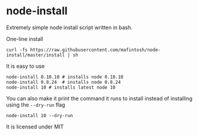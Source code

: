 # node-install

Extremely simple node install script written in bash.

One-line install

```
curl -fs https://raw.githubusercontent.com/mafintosh/node-install/master/install | sh
```

It is easy to use

```
node-install 0.10.10 # installs node 0.10.10
node-install 0.8.24  # installs node 0.8.24
node-install 10 # installs latest node 10
```

You can also make it print the command it runs to install instead of installing using the `--dry-run` flag

```
node-install 10 --dry-run
```

It is licensed under MIT
